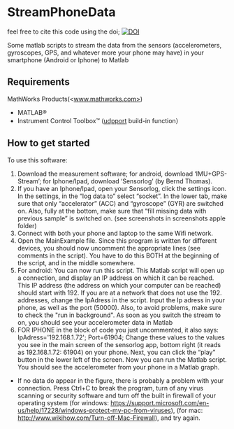 
# StreamPhoneData

feel free to cite this code using the doi;
[![DOI](https://zenodo.org/badge/90114835.svg)](https://zenodo.org/badge/latestdoi/90114835)

Some matlab scripts to stream the data from the sensors (accelerometers, gyroscopes, GPS, and whatever more your phone may have) in your smartphone (Android or Iphone) to Matlab

## Requirements

MathWorks Products(<www.mathworks.com>)

- MATLAB®
- Instrument Control Toolbox™ ([udpport](https://www.mathworks.com/help/instrument/udpport.html) build-in function）

## How to get started

To use this software:

1. Download the measurement software; for android, download ‘IMU+GPS-Stream’; for Iphone/Ipad, download ‘Sensorlog’ (by Bernd Thomas).
2. If you have an Iphone/Ipad, open your Sensorlog, click the settings icon. In the settings, in the “log data to” select “socket”. In the lower tab, make sure that only “accelerator” (ACC) and “gyroscope” (GYR) are switched on. Also, fully at the bottom, make sure that “fill missing data with previous sample” is switched on. (see screenshots in screenshots apple folder)
3. Connect with both your phone and laptop to the same Wifi network.
4. Open the MainExample file. Since this program is written for different devices, you should now uncomment the appropriate lines (see comments in the script). You have to do this BOTH at the beginning of the script, and in the middle somewhere.
5. For android: You can now run this script. This Matlab script will open up a connection, and display an IP address on which it can be reached. This IP address (the address on which your computer can be reached) should start with 192. If you are at a network that does not use the 192. addresses, change the IpAdress in the script. Input the Ip adress in your phone, as well as the port (50000). Also, to avoid problems, make sure to check the "run in background". As soon as you switch the stream to on, you should see your accelerometer data in Matlab
6. FOR IPHONE in the block of code you just uncommented, it also says:
IpAdress='192.168.1.72';
Port=61904;
Change these values to the values you see in the main screen of the sensorlog app, bottom right (it reads as 192.168.1.72: 61904) on your phone. Next, you can click the “play” button in the lower left of the screen. Now you can run the Matlab script. You should see the accelerometer from your phone in a Matlab graph.

- If no data do appear in the figure, there is probably a problem with your connection. Press Ctrl+C to break the program, turn of any virus scanning or security software and turn off the built in firewall of your operating system (for windows: <https://support.microsoft.com/en-us/help/17228/windows-protect-my-pc-from-viruses>), (for mac: <http://www.wikihow.com/Turn-off-Mac-Firewall>), and try again.

